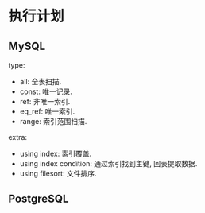# 执行计划

## MySQL

type:

* all: 全表扫描.
* const: 唯一记录.
* ref: 非唯一索引.
* eq_ref: 唯一索引.
* range: 索引范围扫描.

extra:

* using index: 索引覆盖.
* using index condition: 通过索引找到主键, 回表提取数据.
* using filesort: 文件排序.

## PostgreSQL

